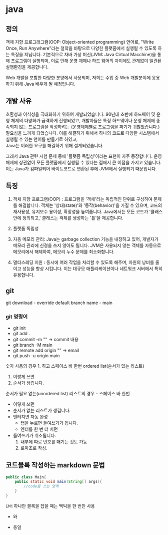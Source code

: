 
# java
## 정의
객체 지향 프로그래그램(OOP: Object-oriented programming)
언어로, "Write Once, Run Anywhere"라는 철학을 바탕으로 다양한 
플랫폼에서 실행될 수 있도록 하는 특징을 지닙니다.
기본적으로 자바 가상 머신(JVM: Java Cirtual Macchine)을 통해 프로그램이 실행되며, 
이로 인해 운영 체제나 하드 웨어의 차이에도 관계없이 일관된 실행환경을 제공합니다.

Web 개발을 포함한 다양한 분양에서 사용되며, 저희는 수업 중 Web 개발분야에 응용하기 위해 Java 배우게 될 예정입니다.

## 개발 사유
호환성과 이식성을 극대화하기 위하여 개발되었습니다.
90년대 초반에 하드웨어 및 운영 체제의 다양화가 급격하게 진행되었고,
개발자들은 특정 하드웨어나 운영 체제에 종속되지 않는 프로그램을 작성하려는 (운영체제별로 프로그램을 짜기가 귀찮았습니다.)
필요성을 느끼게 되었습니다. 이를 해결하기 위해서 하나의 코드로 다양한 시스템에서 실행될 수 있는 언어를 만들기로 하였고,  
Java는 이러한 요구를 해결하기 위해 설계되었습니다.

그래서 Java 관련 시험 문제 중에 '플랫폼 독립성'이라는 표현이 자주 등장합니다.
운영 체제에 상관없이 모든 플랫폼에서 실행될 수 있다는 점에서 큰 이점을 가지고 있습니다. 이는 Java가 컴파일되어 바이트코드로
변환된 후에 JVM에서 실행되기 때문입니다.

## 특징
1. 객체 지향 프로그램(OOP) : 프로그램을 '객체'라는 독립적인 단위로 구성하여 문제를 해결합니다. 
   객체는 '상태(state)'와 '동작(behavior)'을 가질 수 있으며, 코드의 재사용성, 유지보수 용이성, 확장성을 높여줍니다. 
   Java에서는 모든 코드가 '클래스 안에 정의되고,' 클래스는 객체를 생성하는 '틀'을 제공합니다.

2. 플랫폼 독립성
3. 자동 메모리 관리: Java는 garbage collection 기능을 내장하고 있어, 개발자가 메모리 관리에 신경을 쓰지 않아도 됩니다.
   JVM은 사용되지 않는 객체를 자동으로 메모리에서 해제하여, 메모리 누수 문제를 최소화합니다.
4. 멀티스레딩 지원 : 동시에 여러 작업을 처리할 수 있도록 해주며, 자원의 낭비를 줄이고 성능을 향상 시킵니다. 
   이는 대규모 애플리케이션이나 네트워크 서버에서 특히 유용합니다.

## git
 git download - override default branch name - main
  ### git 명령어
   - git init 
   - git add .
   - git commit -m "" -> commit 내용
   - git branch -M main
   - git remote add origin "" -> email
   - git push -u origin main
   

숫자 사용의 경우 1. 하고 스페이스 바 한번 ordered list(순서가 있는 리스트)
1. 이렇게 쓰면
2. 순서가 생깁니다.

   
순서가 필요 없는(unordered list) 리스트의 경우 - 스페이스 바 한번
- 이렇게 쓰면
- 순서가 없는 리스트가 생깁니다.
- 엔터치면 자동 완성
  - 탭을 누르면 들여쓰기가 됩니다.
  - 엔터를 한 번 더 치면
- 들여쓰기가 취소됩니다.
  1. 내부에 따로 번호를 매기는 것도 가능
  2. 로마조로 작성.


## 코드블록 작성하는 markdown 문법
```java
public class Main{
    public static void main(String[] args){
        //code를 쓰는 영역
    }
}

```
`단어` 하나만 블록을 잡을 때는 백틱을 한 번만 사용
* 와
- 동일 